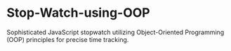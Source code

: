 # Stop-Watch-using-OOP
Sophisticated JavaScript stopwatch utilizing Object-Oriented Programming (OOP) principles for precise time tracking.
